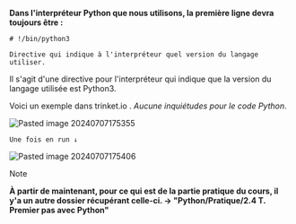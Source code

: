 **Dans l'interpréteur Python que nous utilisons, la première ligne devra toujours être :**

```
# !/bin/python3
```
``Directive qui indique à l'interpréteur quel version du langage utiliser.``

Il s'agit d'une directive pour l'interpréteur qui indique que la version du langage utilisée est Python3.

Voici un exemple dans trinket.io . *Aucune inquiétudes pour le code Python*.

![Pasted image 20240707175355](https://github.com/user-attachments/assets/5cf7b951-1eb4-458d-9dc8-bfa1de2e6b60)

``Une fois en run ↓``

![Pasted image 20240707175406](https://github.com/user-attachments/assets/8834e414-13f8-4ce2-80a1-01c17ec76208)


> [!note]
>  **À partir de maintenant, pour ce qui est de la partie pratique du cours, il y'a un autre dossier récupérant celle-ci.
> -> "Python/Pratique/2.4 T. Premier pas avec Python"**

